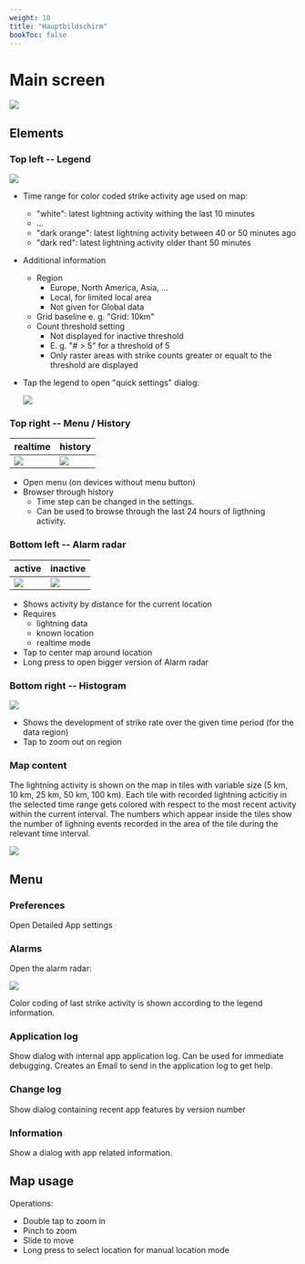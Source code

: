 ```yaml
---
weight: 10
title: "Hauptbildschirm"
bookToc: false
---
```


# Main screen

![](/app/android/main_realtime_25.png)

## Elements

### Top left -- Legend

![](/app/android/legend_40.png)

  * Time range for color coded strike activity age used on map:
    * "white": latest lightning activity withing the last 10 minutes
    * ...
    * "dark orange": latest lightning activity between 40 or 50 minutes ago
    * "dark red": latest lightning activity older thant 50 minutes
  * Additional information
    * Region 
      * Europe, North America, Asia, ...
      * Local, for limited local area
      * Not given for Global data
    * Grid baseline e. g. "Grid: 10km"
    * Count threshold setting
      * Not displayed for inactive threshold
      * E. g. "# > 5" for a threshold of 5
      * Only raster areas with strike counts greater or equalt to the threshold are displayed
  * Tap the legend to open "quick settings" dialog:

    ![](/app/android/quick-settings_25.png)

### Top right -- Menu / History

| realtime | history |
|----------|---------|
| ![](/app/android/menu-realtime.png) | ![](/app/android/menu-history.png) |


  * Open menu (on devices without menu button)
  * Browser through history
    * Time step can be changed in the settings.
    * Can be used to browse through the last 24 hours of ligthning activity.

### Bottom left -- Alarm radar

| active | inactive |
|----------|---------|
| ![](/app/android/alarm-radar-active_40.png) | ![](/app/android/alarm-radar-inactive_40.png) |


  * Shows activity by distance for the current location
  * Requires
  	* lightning data
  	* known location
  	* realtime mode
  * Tap to center map around location
  * Long press to open bigger version of Alarm radar

### Bottom right -- Histogram

![](/app/android/histogram_40.png)

  * Shows the development of strike rate over the given time period (for the data region)
  * Tap to zoom out on region

### Map content

The lightning activity is shown on the map in tiles with variable size (5 km, 10 km, 25 km, 50 km, 100 km). Each tile with recorded lightning acticitiy in the selected time range gets colored with respect to the most recent activity within the current interval. The numbers which appear inside the tiles show the number of lighning events recorded in the area of the tile during the relevant time interval.

![](/app/android/main_map_data.png)

## Menu

### Preferences
 
Open Detailed App settings

### Alarms

Open the alarm radar:

![](/app/android/alarm-radar_25.png)

Color coding of last strike activity is shown according to the legend information.

### Application log

Show dialog with internal app application log. Can be used for immediate debugging. Creates an Email to send in the application log to get help.

### Change log

Show dialog containing recent app features by version number

### Information

Show a dialog with app related information.

## Map usage

Operations:

  * Double tap to zoom in
  * Pinch to zoom
  * Slide to move
  * Long press to select location for manual location mode
